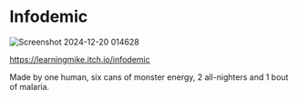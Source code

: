# Infodemic

![Screenshot 2024-12-20 014628](https://github.com/user-attachments/assets/558d466a-7424-4682-9b6f-217da1538f1e)

https://learningmike.itch.io/infodemic

Made by one human, six cans of monster energy, 2 all-nighters and 1 bout of malaria.
